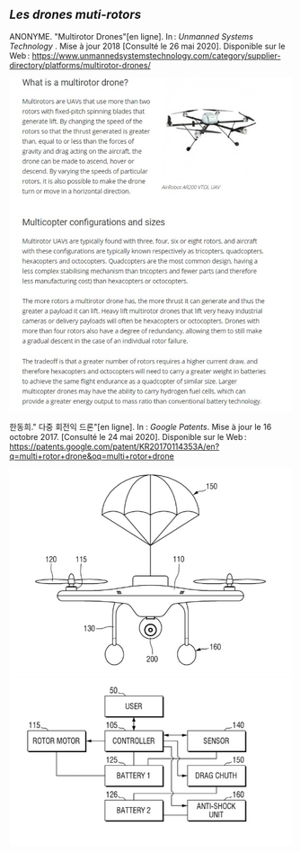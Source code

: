 ## <span style= "color=#8A2BE2">*Les drones muti-rotors*</span>

ANONYME. "Multirotor Drones"[en ligne]. In : *Unmanned Systems Technology* . Mise à jour 2018 [Consulté le 26 mai 2020]. Disponible sur le Web : <https://www.unmannedsystemstechnology.com/category/supplier-directory/platforms/multirotor-drones/>

![scmultirortorex](images/multirotor.jpg)

한동희." 다중 회전익 드론"[en ligne]. In : *Google Patents*. Mise à jour le 16 octobre 2017. [Consulté le 24 mai 2020]. Disponible sur le Web : <https://patents.google.com/patent/KR20170114353A/en?q=multi+rotor+drone&oq=multi+rotor+drone> 

![scmultirotors](images/schema1.jpg)
![scmultirotors](images/schema2.jpg)
